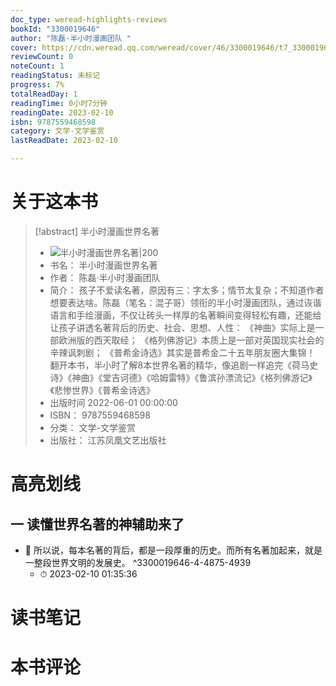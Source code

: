 ```yaml
---
doc_type: weread-highlights-reviews
bookId: "3300019646"
author: "陈磊·半小时漫画团队 "
cover: https://cdn.weread.qq.com/weread/cover/46/3300019646/t7_3300019646.jpg
reviewCount: 0
noteCount: 1
readingStatus: 未标记
progress: 7%
totalReadDay: 1
readingTime: 0小时7分钟
readingDate: 2023-02-10
isbn: 9787559468598
category: 文学-文学鉴赏
lastReadDate: 2023-02-10

---
```

# 关于这本书
> [!abstract] 半小时漫画世界名著
> - ![ 半小时漫画世界名著|200](https://cdn.weread.qq.com/weread/cover/46/3300019646/t7_3300019646.jpg)
> - 书名： 半小时漫画世界名著
> - 作者： 陈磊·半小时漫画团队 
> - 简介： 孩子不爱读名著，原因有三：字太多；情节太复杂；不知道作者想要表达啥。陈磊（笔名：混子哥）领衔的半小时漫画团队，通过诙谐语言和手绘漫画，不仅让砖头一样厚的名著瞬间变得轻松有趣，还能给让孩子讲透名著背后的历史、社会、思想、人性：
    《神曲》实际上是一部欧洲版的西天取经；
    《格列佛游记》本质上是一部对英国现实社会的辛辣讽刺剧；
    《普希金诗选》其实是普希金二十五年朋友圈大集锦！
    翻开本书，半小时了解8本世界名著的精华，像追剧一样追完《荷马史诗》《神曲》《堂吉诃德》《哈姆雷特》《鲁滨孙漂流记》《格列佛游记》《悲惨世界》《普希金诗选》
> - 出版时间 2022-06-01 00:00:00
> - ISBN： 9787559468598
> - 分类： 文学-文学鉴赏
> - 出版社： 江苏凤凰文艺出版社

# 高亮划线

## 一 读懂世界名著的神辅助来了


- 📌 所以说，每本名著的背后，都是一段厚重的历史。而所有名著加起来，就是一整段世界文明的发展史。 ^3300019646-4-4875-4939
    - ⏱ 2023-02-10 01:35:36 
# 读书笔记

# 本书评论
